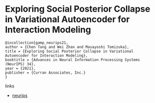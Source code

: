 # Exploring Social Posterior Collapse in Variational Autoencoder for Interaction Modeling

```
@incollection{gamp_neurips21,
author = {Chen Tang and Wei Zhan and Masayoshi Tomizuka},
title = {Exploring Social Posterior Collapse in Variational Autoencoder for Interaction Modeling},
booktitle = {Advances in Neural Information Processing Systems (NeurIPS) 34},
year = {2021},
publisher = {Curran Associates, Inc.}
}
```

links
- [neurips](https://neurips.cc/Conferences/2021/ScheduleMultitrack?event=26835)

